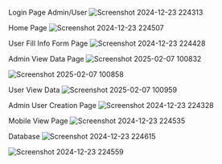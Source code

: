 Login Page Admin/User
![Screenshot 2024-12-23 224313](https://github.com/user-attachments/assets/a665054c-cacd-42df-8d9d-921ad467377c)

Home Page
![Screenshot 2024-12-23 224507](https://github.com/user-attachments/assets/3aa8a764-4a43-4d3a-9d09-934404c7ada2)

User Fill Info Form Page
![Screenshot 2024-12-23 224428](https://github.com/user-attachments/assets/34d77340-9e45-4aaf-bf15-21f1c616ce28)

Admin View Data Page 
![Screenshot 2025-02-07 100832](https://github.com/user-attachments/assets/841372cd-cdb5-4bd7-9144-861db15b7f37)

![Screenshot 2025-02-07 100858](https://github.com/user-attachments/assets/40d45616-c1ba-464b-9cbe-082ca6db8602)

User View Data
![Screenshot 2025-02-07 100959](https://github.com/user-attachments/assets/76375d01-8244-4085-8ed1-8deb60866cfa)


Admin User Creation Page
![Screenshot 2024-12-23 224328](https://github.com/user-attachments/assets/a7f54b88-c7c1-487c-afad-942b267db676)

Mobile View Page 
![Screenshot 2024-12-23 224535](https://github.com/user-attachments/assets/26a2f846-23fa-44c5-8daa-d5eb15e30058)

Database 
![Screenshot 2024-12-23 224615](https://github.com/user-attachments/assets/ca5a63b7-4bc6-429b-8615-27947c12b856)

![Screenshot 2024-12-23 224559](https://github.com/user-attachments/assets/4b5fabd6-7123-4506-872e-3433ab84db44)


